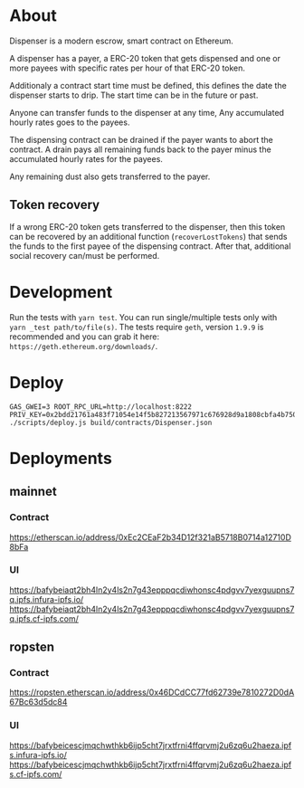 # About

Dispenser is a modern escrow, smart contract on Ethereum.

A dispenser has a payer, a ERC-20 token that gets dispensed and one or more payees with specific rates per hour of that ERC-20 token.

Additionaly a contract start time must be defined, this defines the date the dispenser starts to drip. The start time can be in the future or past.

Anyone can transfer funds to the dispenser at any time, Any accumulated hourly rates goes to the payees.

The dispensing contract can be drained if the payer wants to abort the contract. A drain pays all remaining funds back to the payer minus the accumulated hourly rates for the payees.

Any remaining dust also gets transferred to the payer.

## Token recovery

If a wrong ERC-20 token gets transferred to the dispenser, then this token can be recovered by an additional function (`recoverLostTokens`) that sends the funds to the first payee of the dispensing contract. After that, additional social recovery can/must be performed.

# Development

Run the tests with `yarn test`.
You can run single/multiple tests only with `yarn _test path/to/file(s)`.
The tests require `geth`, version `1.9.9` is recommended and you can grab it here: `https://geth.ethereum.org/downloads/`.


# Deploy

```
GAS_GWEI=3 ROOT_RPC_URL=http://localhost:8222 PRIV_KEY=0x2bdd21761a483f71054e14f5b827213567971c676928d9a1808cbfa4b7501200 ./scripts/deploy.js build/contracts/Dispenser.json
```

# Deployments

## mainnet

### Contract

https://etherscan.io/address/0xEc2CEaF2b34D12f321aB5718B0714a12710D8bFa

### UI

https://bafybeiaqt2bh4ln2y4ls2n7g43epppqcdiwhonsc4pdgvv7yexguupns7q.ipfs.infura-ipfs.io/
https://bafybeiaqt2bh4ln2y4ls2n7g43epppqcdiwhonsc4pdgvv7yexguupns7q.ipfs.cf-ipfs.com/

## ropsten

### Contract

https://ropsten.etherscan.io/address/0x46DCdCC77fd62739e7810272D0dA67Bc63d5dc84

### UI

https://bafybeicescjmqchwthkb6ijp5cht7jrxtfrni4ffqrvmj2u6zq6u2haeza.ipfs.infura-ipfs.io/
https://bafybeicescjmqchwthkb6ijp5cht7jrxtfrni4ffqrvmj2u6zq6u2haeza.ipfs.cf-ipfs.com/
